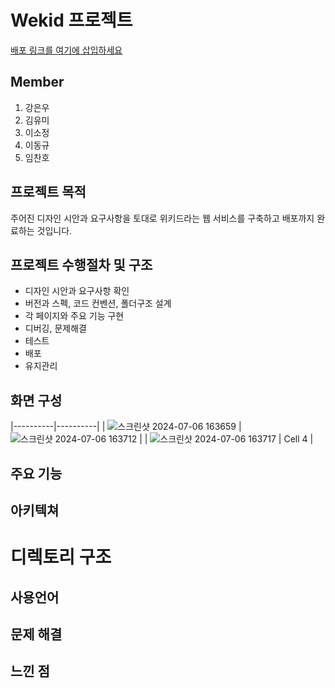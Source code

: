 # Wekid 프로젝트

[배포 링크를 여기에 삽입하세요](http://example.com)

## Member

1. 강은우
2. 김유미
3. 이소정
4. 이동규
5. 임찬호

## 프로젝트 목적

주어진 디자인 시안과 요구사항을 토대로 위키드라는 웹 서비스를 구축하고 배포까지 완료하는 것입니다.

## 프로젝트 수행절차 및 구조

- 디자인 시안과 요구사항 확인
- 버전과 스펙, 코드 컨벤션, 폴더구조 설계
- 각 페이지와 주요 기능 구현
- 디버깅, 문제해결
- 테스트
- 배포
- 유지관리

## 화면 구성

|----------|----------|
| ![스크린샷 2024-07-06 163659](https://github.com/Codeit-Sprint-6-Team4/Team4-Wekid/assets/116349476/470c12cf-09b0-4dba-8ad1-bdfa38df3e78) | ![스크린샷 2024-07-06 163712](https://github.com/Codeit-Sprint-6-Team4/Team4-Wekid/assets/116349476/47c51e4d-ed4c-4cc9-b788-e36994c15c85) |
| ![스크린샷 2024-07-06 163717](https://github.com/Codeit-Sprint-6-Team4/Team4-Wekid/assets/116349476/cd930eb5-a91e-48d9-a3d7-08563e759570)
| Cell 4 |

## 주요 기능

## 아키텍쳐

# 디렉토리 구조

## 사용언어

## 문제 해결

## 느낀 점
